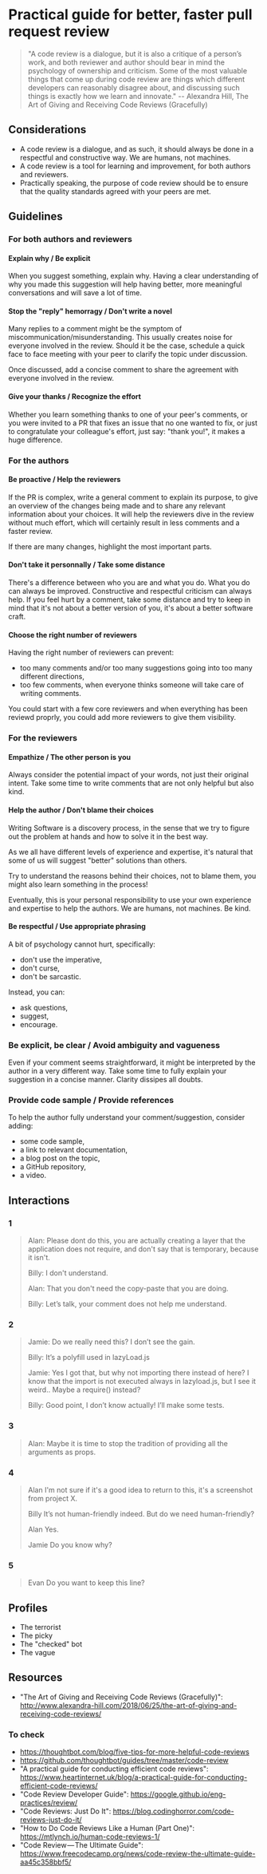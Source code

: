# Practical guide for better, faster pull request review

> "A code review is a dialogue, but it is also a critique of a person’s work, and both reviewer and author should bear in mind the psychology of ownership and criticism. Some of the most valuable things that come up during code review are things which different developers can reasonably disagree about, and discussing such things is exactly how we learn and innovate." -- Alexandra Hill, The Art of Giving and Receiving Code Reviews (Gracefully)

## Considerations

- A code review is a dialogue, and as such, it should always be done in a respectful and constructive way. We are humans, not machines.
- A code review is a tool for learning and improvement, for both authors and reviewers.
- Practically speaking, the purpose of code review should be to ensure that the quality standards agreed with your peers are met.

## Guidelines

### For both authors and reviewers

#### Explain why / Be explicit

When you suggest something, explain why. Having a clear understanding of why you made this suggestion will help having better, more meaningful conversations and will save a lot of time.

#### Stop the "reply" hemorragy / Don't write a novel

Many replies to a comment might be the symptom of miscommunication/misunderstanding. This usually creates noise for everyone involved in the review. Should it be the case, schedule a quick face to face meeting with your peer to clarify the topic under discussion.

Once discussed, add a concise comment to share the agreement with everyone involved in the review.

#### Give your thanks / Recognize the effort

Whether you learn something thanks to one of your peer's comments, or you were invited to a PR that fixes an issue that no one wanted to fix, or just to congratulate your colleague's effort, just say: "thank you!", it makes a huge difference.

### For the authors

#### Be proactive / Help the reviewers

If the PR is complex, write a general comment to explain its purpose, to give an overview of the changes being made and to share any relevant information about your choices. It will help the reviewers dive in the review without much effort, which will certainly result in less comments and a faster review.

If there are many changes, highlight the most important parts.

#### Don't take it personnally / Take some distance

There's a difference between who you are and what you do. What you do can always be improved. Constructive and respectful criticism can always help. If you feel hurt by a comment, take some distance and try to keep in mind that it's not about a better version of you, it's about a better software craft.

#### Choose the right number of reviewers

Having the right number of reviewers can prevent:

- too many comments and/or too many suggestions going into too many different directions,
- too few comments, when everyone thinks someone will take care of writing comments.

You could start with a few core reviewers and when everything has been reviewd proprly, you could add more reviewers to give them visibility.

### For the reviewers

#### Empathize / The other person is you

Always consider the potential impact of your words, not just their original intent. Take some time to write comments that are not only helpful but also kind.

#### Help the author / Don't blame their choices

Writing Software is a discovery process, in the sense that we try to figure out the problem at hands and how to solve it in the best way.

As we all have different levels of experience and expertise, it's natural that some of us will suggest "better" solutions than others.

Try to understand the reasons behind their choices, not to blame them, you might also learn something in the process!

Eventually, this is your personal responsibility to use your own experience and expertise to help the authors. We are humans, not machines. Be kind.

#### Be respectful / Use appropriate phrasing

A bit of psychology cannot hurt, specifically:

- don't use the imperative,
- don't curse,
- don't be sarcastic.

Instead, you can:

- ask questions,
- suggest,
- encourage.

### Be explicit, be clear / Avoid ambiguity and vagueness

Even if your comment seems straightforward, it might be interpreted by the author in a very different way. Take some time to fully explain your suggestion in a concise manner. Clarity dissipes all doubts.

### Provide code sample / Provide references

To help the author fully understand your comment/suggestion, consider adding:

- some code sample,
- a link to relevant documentation,
- a blog post on the topic,
- a GitHub repository,
- a video.

## Interactions

### 1

> Alan:
> Please dont do this, you are actually creating a layer that the application does not require, and don't say that is temporary, because it isn't.
>
> Billy:
> I don't understand.
>
> Alan:
> That you don't need the copy-paste that you are doing.
>
> Billy:
> Let’s talk, your comment does not help me understand.

### 2

> Jamie:
> Do we really need this? I don’t see the gain.
>
> Billy:
> It’s a polyfill used in lazyLoad.js
>
> Jamie:
> Yes I got that, but why not importing there instead of here? I know that the import is not executed always in lazyload.js, but I see it weird.. Maybe a require() instead?
>
> Billy:
> Good point, I don’t know actually!
> I’ll make some tests.

### 3

> Alan:
> Maybe it is time to stop the tradition of providing all the arguments as props.

### 4

> Alan
> I'm not sure if it's a good idea to return to this, it's a screenshot from project X.
>
> Billy
> It’s not human-friendly indeed. But do we need human-friendly?
>
> Alan
> Yes.
>
> Jamie
> Do you know why?

### 5

> Evan
> Do you want to keep this line?

## Profiles

- The terrorist
- The picky
- The "checked" bot
- The vague

## Resources

- "The Art of Giving and Receiving Code Reviews (Gracefully)": http://www.alexandra-hill.com/2018/06/25/the-art-of-giving-and-receiving-code-reviews/

### To check

- https://thoughtbot.com/blog/five-tips-for-more-helpful-code-reviews
- https://github.com/thoughtbot/guides/tree/master/code-review
- "A practical guide for conducting efficient code reviews": https://www.heartinternet.uk/blog/a-practical-guide-for-conducting-efficient-code-reviews/
- "Code Review Developer Guide": https://google.github.io/eng-practices/review/
- "Code Reviews: Just Do It": https://blog.codinghorror.com/code-reviews-just-do-it/
- "How to Do Code Reviews Like a Human (Part One)": https://mtlynch.io/human-code-reviews-1/
- "Code Review — The Ultimate Guide": https://www.freecodecamp.org/news/code-review-the-ultimate-guide-aa45c358bbf5/
